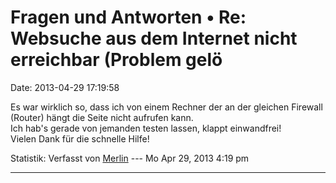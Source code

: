 Fragen und Antworten • Re: Websuche aus dem Internet nicht erreichbar (Problem gelö
===================================================================================

Date: 2013-04-29 17:19:58

Es war wirklich so, dass ich von einem Rechner der an der gleichen
Firewall (Router) hängt die Seite nicht aufrufen kann.\
Ich hab\'s gerade von jemanden testen lassen, klappt einwandfrei!\
Vielen Dank für die schnelle Hilfe!

Statistik: Verfasst von
[Merlin](http://forum.yacy-websuche.de/memberlist.php?mode=viewprofile&u=8906)
--- Mo Apr 29, 2013 4:19 pm

------------------------------------------------------------------------
